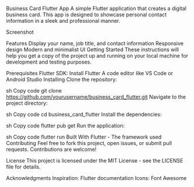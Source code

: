 Business Card Flutter App
A simple Flutter application that creates a digital business card. This app is designed to showcase personal contact information in a sleek and professional manner.

Screenshot

Features
Display your name, job title, and contact information
Responsive design
Modern and minimalist UI
Getting Started
These instructions will help you get a copy of the project up and running on your local machine for development and testing purposes.

Prerequisites
Flutter SDK: Install Flutter
A code editor like VS Code or Android Studio
Installing
Clone the repository:

sh
Copy code
git clone https://github.com/yourusername/business_card_flutter.git
Navigate to the project directory:

sh
Copy code
cd business_card_flutter
Install the dependencies:

sh
Copy code
flutter pub get
Run the application:

sh
Copy code
flutter run
Built With
Flutter - The framework used
Contributing
Feel free to fork this project, open issues, or submit pull requests. Contributions are welcome!

License
This project is licensed under the MIT License - see the LICENSE file for details.

Acknowledgments
Inspiration: Flutter documentation
Icons: Font Awesome
